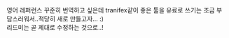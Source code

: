 영어 레퍼런스 꾸준히 번역하고 싶은데 tranifex같이 좋은 툴을 유료로 쓰기는 조금 부담스러워서..적당히 새로 만들고자... :) <br> 리드미는 곧 제대로 수정하는 것으로..!
